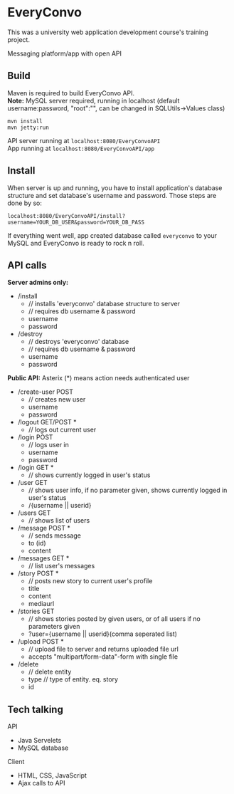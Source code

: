 EveryConvo
==========

This was a university web application development course's training project.

Messaging platform/app with open API  

Build
-----
Maven is required to build EveryConvo API.  
**Note:** MySQL server required, running in localhost (default username:password, "root":"", can be changed in SQLUtils->Values class)
```
mvn install
mvn jetty:run
```
API server running at `localhost:8080/EveryConvoAPI`  
App running at `localhost:8080/EveryConvoAPI/app`  

Install
-------
When server is up and running, you have to install application's database structure and set database's username and password. Those steps are done by so:  
```
localhost:8080/EveryConvoAPI/install?username=YOUR_DB_USER&password=YOUR_DB_PASS
```
If everything went well, app created database called `everyconvo` to your MySQL and EveryConvo is ready to rock n roll.

API calls
---------
**Server admins only:**
- /install
  - // installs 'everyconvo' database structure to server
  - // requires db username & password
  - username
  - password
- /destroy
  - // destroys 'everyconvo' database
  - // requires db username & password
  - username
  - password

**Public API:**
Asterix (*) means action needs authenticated user
- /create-user POST
  - // creates new user
  - username
  - password
- /logout GET/POST *
  - // logs out current user
- /login POST
  - // logs user in
  - username
  - password
- /login GET *
  - // shows currently logged in user's status
- /user GET
  - // shows user info, if no parameter given, shows currently logged in user's status
  - /{username || userid}
- /users GET
  - // shows list of users
- /message POST *
  - // sends message
  - to (id)
  - content
- /messages GET *
  - // list user's messages
- /story POST *
  - // posts new story to current user's profile
  - title
  - content
  - mediaurl
- /stories GET
  - // shows stories posted by given users, or of all users if no parameters given
  - ?user={username || userid}(comma seperated list)
- /upload POST *
  - // upload file to server and returns uploaded file url
  - accepts "multipart/form-data"-form with single file
- /delete 
  - // delete entity
  - type // type of entity. eq. story
  - id

Tech talking
------------
API
- Java Servelets
- MySQL database

Client
- HTML, CSS, JavaScript
- Ajax calls to API
